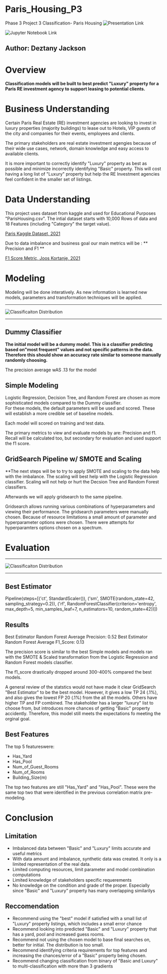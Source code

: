 # Paris_Housing_P3
Phase 3 Project 3 Classification- Paris Housing 
![Presentation Link]() <br>

![Jupyter Notebook Link]()  <br>

## Author: Deztany Jackson


# Overview

**Classification models will be built to best predict "Luxury" property for a Paris RE investment agency to support leasing to potential clients.**

# Business Understanding


Certain Paris Real Estate (RE) investment agencies are looking to invest in luxury properties (majority buildings) to lease out to Hotels, VIP guests of the city and companies for their events, employees and clients.

The primary stakeholders are real estate investment agengies because of their wide use cases, network, domain knowledge and easy access to available clients.

It is more important to correctly identify "Luxury" property as best as possible and minimize incorrectly identifying "Basic" property. This will cost having a long list of "Luxury" property but help the RE Investment agencies feel confident in the smaller set of listings.

# Data Understanding

This project uses dataset from kaggle and used for Educational Purposes "ParisHousing.csv". The intial dataset starts with 10,000 Rows of data and 18 Features (including "Category" the target value).

[Paris Kaggle Dataset, 2021](https://www.kaggle.com/datasets/mssmartypants/paris-housing-classification)

Due to data imbalance and business goal our main metrics  will be : ** Precision and F1 **

[F1 Score Metric, Joos Kortanje, 2021](https://towardsdatascience.com/the-f1-score-bec2bbc38aa6)

# Modeling

Modeling will be done interatively. As new information is learned new models, parameters and transformation techniques will be applied.

***
![Classificaiton Distribution](https://github.com/Dmvinedata/)
***

## Dummy Classifier

**The initial model will be a dummy model. This is a classifier predicting based on"most frequent" values and not specific patterns in the data. Therefore this should show an accuracy rate similar to someone manually randomly choosing.**

The precision average wAS .13 for the model<br>

## Simple Modeling

Logistic Regression, Decision Tree, and Random Forest are chosen as more sophisticated models compared to the Dummy classifier.  
For these models, the default parameters will be used and scored. These will establish a more credible set of baseline models.

Each model will scored on training and test data.

The primary metrics to view and evaluate models by are: Precision and f1.  Recall will be calculated too, but secondary for evaluation and used support the f1 score.


## GridSearch Pipeline w/ SMOTE and Scaling

**The next steps will be to try to apply SMOTE and scaling  to the data help with the imbalance. The scaling will best help with the Logistic Regression classifier. Scaling will not help or hurt the Decsion Tree and Random Forest classifiers.

Afterwards we will apply gridsearch to the same pipeline.

Gridsearch allows running various combinations of hyperparameters and viewing their performance. The gridsearch parameters were manually chosen. Because of resource limitations a small amount of parameter and hyperparameter options were chosen. There were attempts for hyperparamters options chosen on a spectrum. 

# Evaluation
***
![Classificaiton Distribution](https://github.com/Dmvinedata/)
***


## Best Estimator

Pipeline(steps=[('ct', StandardScaler()),
                ('sm', SMOTE(random_state=42, sampling_strategy=0.2)),
                ('rf',
                 RandomForestClassifier(criterion='entropy', max_depth=5,
                                        min_samples_leaf=7, n_estimators=10,
                                        random_state=42))])
                                        
## Results

Best Estimator Random Forest Average Precision: 0.52
Best Estimator Random Forest Average F1_Score: 0.13

The precision score is similar to the best Simple models and models ran with the SMOTE & Scaled transformation from the Logistic Regression and Random Forest models classifier.

The f1_score drastically dropped around 300-400% compared the best models.

A general review of the statstics would not have made it clear GridSearch "Best Estimator" to be the best model.
However, it gives a low TP 24 (.1%), and also gives the lowest FP 20 (.1%) from the all the models. Others have higher TP and FP combined. The stakeholder has a larger "luxury" list to choose from, but introduces more chances of getting "Basic" property accidently. Therefore, this model still meets the expectations fo meeting the orginal goal. 

## Best Features 
The top 5 featureswere:

- Has_Yard
- Has_Pool
- Num_of_Guest_Rooms
- Num_of_Rooms
- Building_Size(m)

The top two features are still "Has_Yard" and "Has_Pool".  These were the same top two that were identified in the previous correlation matrix pre-modeling. 

# Conclusion

## Limitation

- Imbalanced data between "Basic" and "Luxury" limits accurate and useful metrics
- With data amount and imbalance, synthetic data was created. It only is a limited representation of the real data.
- Limited computing resources, limit parameter and model combination computations 
- Limited knowledge of stakeholders specific requerements
- No knowledge on the condition and grade of the proper. Especially since "Basic" and "Luxury" property has many overlapping similarilys

## Reccomendation

- Recommend using the "best" model if satisfied with a small list of "Luxury" property listings, which includes a small error chance
- Recommend looking into predicted "Basic" and "Luxury" property that has a yard, pool and increased guess rooms.
- Recommend not using the chosen model to base final searches on, better for initial. The distribution is too small. 
- Recommend identifying criteria requirements for top features and increasing the chances/error of a "Basic" property being chosen. 
- Recommend changing classification from binary of "Basic and Luxury" to multi-classification  with more than 3 gradients
   

